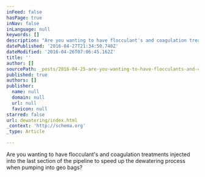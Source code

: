 ```yaml
---
inFeed: false
hasPage: true
inNav: false
inLanguage: null
keywords: []
description: "Are you wanting to have flocculant's and coagulation treatments injected into the last section of the pipeline to speed up the dewatering process when pumping into geo bags?"
datePublished: '2016-04-27T21:34:50.740Z'
dateModified: '2016-04-26T07:06:45.162Z'
title: ''
author: []
sourcePath: _posts/2016-04-25-are-you-wanting-to-have-flocculants-and-coagulation-treatme.md
published: true
authors: []
publisher:
  name: null
  domain: null
  url: null
  favicon: null
starred: false
url: dewatering/index.html
_context: 'http://schema.org'
_type: Article

---
```

Are you wanting to have flocculant's and coagulation treatments injected into the last section of the pipeline to speed up the dewatering process when pumping into geo bags?